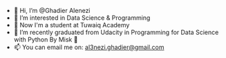 - 👋 Hi, I’m @Ghadier Alenezi
- 👀 I’m interested in Data Science & Programming
- 🌱 Now I'm a student at Tuwaiq Academy 
- 💞️ I’m recently graduated from Udacity in Programming for Data Science with Python By Misk 🤍
- 📫 You can email me on: al3nezi.ghadier@gmail.com

<!---
Ghadier/Ghadier is a ✨ special ✨ repository because its `README.md` (this file) appears on your GitHub profile.
You can click the Preview link to take a look at your changes.
--->
